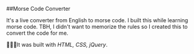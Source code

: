 ##Morse Code Converter

It's a live converter from English to morse code.
I built this while learning morse code.
TBH, I didn't want to memorize the rules so I created this to convert the code for me.

👨🏻‍💻It was built with *HTML, CSS, jQuery*.

